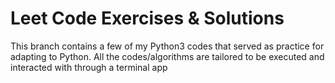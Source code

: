   # Leet Code Exercises & Solutions
  
  This branch contains a few of my Python3 codes that served as practice for adapting to Python. All the codes/algorithms are tailored to       be  executed and interacted with through a terminal app


